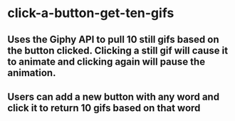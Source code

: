 # click-a-button-get-ten-gifs

## Uses the Giphy API to pull 10 still gifs based on the button clicked. Clicking a still gif will cause it to animate and clicking again will pause the animation.

## Users can add a new button with any word and click it to return 10 gifs based on that word
